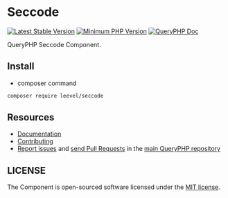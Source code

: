 Seccode
=================

[![Latest Stable Version](http://img.shields.io/packagist/v/leevel/seccode.svg)](https://packagist.org/packages/leevel/seccode)
<a href="https://php.net"><img src="https://img.shields.io/badge/php-%3E%3D%207.4.0-8892BF.svg" alt="Minimum PHP Version"></a>
[![QueryPHP Doc](https://img.shields.io/badge/docs-passing-green.svg?maxAge=2592000)](https://www.queryphp.com/docs/)

QueryPHP Seccode Component.

## Install

- composer command

```bash
composer require leevel/seccode
```

Resources
---------

  * [Documentation](https://www.queryphp.com/docs/component/seccode.html)
  * [Contributing](https://www.queryphp.com/docs/developer/)
  * [Report issues](https://github.com/hunzhiwange/framework/issues) and
    [send Pull Requests](https://github.com/hunzhiwange/framework/pulls)
    in the [main QueryPHP repository](https://github.com/hunzhiwange/framework)

## LICENSE

The Component is open-sourced software licensed under the [MIT license](LICENSE).